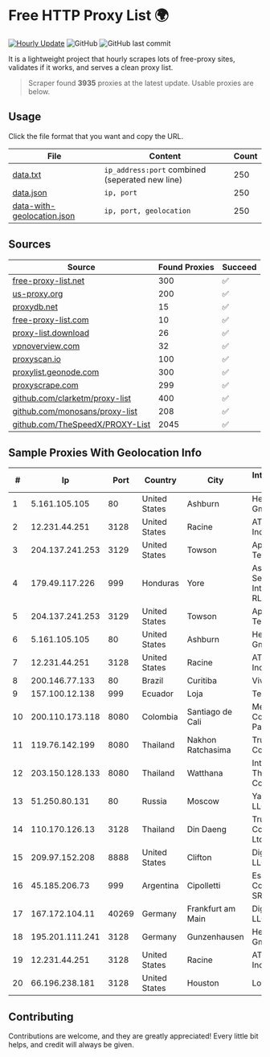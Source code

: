 
# Free HTTP Proxy List 🌍

[![Hourly Update](https://github.com/mertguvencli/http-proxy-list/actions/workflows/main.yml/badge.svg?branch=main)](https://github.com/mertguvencli/http-proxy-list/actions/workflows/main.yml)
![GitHub](https://img.shields.io/github/license/mertguvencli/http-proxy-list)
![GitHub last commit](https://img.shields.io/github/last-commit/mertguvencli/http-proxy-list)

It is a lightweight project that hourly scrapes lots of free-proxy sites, validates if it works, and serves a clean proxy list.


> Scraper found **3935** proxies at the latest update. Usable proxies are below.

## Usage

Click the file format that you want and copy the URL.


|File|Content|Count|
|----|-------|-----|
|[data.txt](https://raw.githubusercontent.com/mertguvencli/http-proxy-list/main/proxy-list/data.txt)|`ip_address:port` combined (seperated new line)|250|
|[data.json](https://raw.githubusercontent.com/mertguvencli/http-proxy-list/main/proxy-list/data.json)|`ip, port`|250|
|[data-with-geolocation.json](https://raw.githubusercontent.com/mertguvencli/http-proxy-list/main/proxy-list/data-with-geolocation.json)|`ip, port, geolocation`|250|

## Sources

|Source|Found Proxies|Succeed|
|------|-------------|-------|
|[free-proxy-list.net](https://free-proxy-list.net)|300|✅|
|[us-proxy.org](https://www.us-proxy.org)|200|✅|
|[proxydb.net](http://proxydb.net)|15|✅|
|[free-proxy-list.com](https://free-proxy-list.com/?page=&port=&type%5B%5D=http&type%5B%5D=https&up_time=0&search=Search)|10|✅|
|[proxy-list.download](https://www.proxy-list.download/HTTP)|26|✅|
|[vpnoverview.com](https://vpnoverview.com/privacy/anonymous-browsing/free-proxy-servers)|32|✅|
|[proxyscan.io](https://www.proxyscan.io)|100|✅|
|[proxylist.geonode.com](https://proxylist.geonode.com/api/proxy-list?limit=300&page=1&sort_by=lastChecked&sort_type=desc&protocols=http,https)|300|✅|
|[proxyscrape.com](https://api.proxyscrape.com/v2/?request=displayproxies&protocol=http&timeout=10000&country=all&ssl=all&anonymity=all)|299|✅|
|[github.com/clarketm/proxy-list](https://raw.githubusercontent.com/clarketm/proxy-list/master/proxy-list-raw.txt)|400|✅|
|[github.com/monosans/proxy-list](https://raw.githubusercontent.com/monosans/proxy-list/main/proxies/http.txt)|208|✅|
|[github.com/TheSpeedX/PROXY-List](https://raw.githubusercontent.com/TheSpeedX/PROXY-List/master/http.txt)|2045|✅|


## Sample Proxies With Geolocation Info

|#|Ip|Port|Country|City|Internet Service Provider|
|-|--|----|-------|----|-------------------------|
|1|5.161.105.105|80|United States|Ashburn|Hetzner Online GmbH|
|2|12.231.44.251|3128|United States|Racine|AT&T Services, Inc.|
|3|204.137.241.253|3129|United States|Towson|Apogee Telecom Inc.|
|4|179.49.117.226|999|Honduras|Yore|Asociacion De Servicio De Internet S. De RL.|
|5|204.137.241.253|3129|United States|Towson|Apogee Telecom Inc.|
|6|5.161.105.105|80|United States|Ashburn|Hetzner Online GmbH|
|7|12.231.44.251|3128|United States|Racine|AT&T Services, Inc.|
|8|200.146.77.133|80|Brazil|Curitiba|Vivo|
|9|157.100.12.138|999|Ecuador|Loja|Telconet S.A|
|10|200.110.173.118|8080|Colombia|Santiago de Cali|Media Commerce Partners S.A|
|11|119.76.142.199|8080|Thailand|Nakhon Ratchasima|True Internet Co., Ltd.|
|12|203.150.128.133|8080|Thailand|Watthana|Internet Thailand Company Ltd|
|13|51.250.80.131|80|Russia|Moscow|Yandex.Cloud LLC|
|14|110.170.126.13|3128|Thailand|Din Daeng|True Internet Corporation CO. Ltd.|
|15|209.97.152.208|8888|United States|Clifton|DigitalOcean, LLC|
|16|45.185.206.73|999|Argentina|Cipolletti|Escom Comunicaciones SRL|
|17|167.172.104.11|40269|Germany|Frankfurt am Main|DigitalOcean, LLC|
|18|195.201.111.241|3128|Germany|Gunzenhausen|Hetzner Online GmbH|
|19|12.231.44.251|3128|United States|Racine|AT&T Services, Inc.|
|20|66.196.238.181|3128|United States|Houston|Logix|



## Contributing

Contributions are welcome, and they are greatly appreciated! Every
little bit helps, and credit will always be given.

